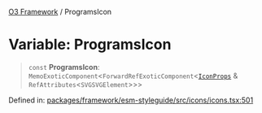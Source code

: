 [O3 Framework](../API.md) / ProgramsIcon

# Variable: ProgramsIcon

> `const` **ProgramsIcon**: `MemoExoticComponent`\<`ForwardRefExoticComponent`\<[`IconProps`](../type-aliases/IconProps.md) & `RefAttributes`\<`SVGSVGElement`\>\>\>

Defined in: [packages/framework/esm-styleguide/src/icons/icons.tsx:501](https://github.com/its-kios09/openmrs-esm-core/blob/main/packages/framework/esm-styleguide/src/icons/icons.tsx#L501)
